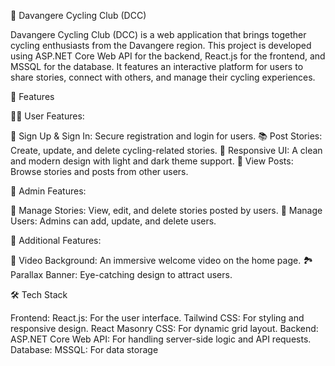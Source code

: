 🚴 Davangere Cycling Club (DCC)

Davangere Cycling Club (DCC) is a web application that brings together cycling enthusiasts from the Davangere region. This project is developed using ASP.NET Core Web API for the backend, React.js for the frontend, and MSSQL for the database. It features an interactive platform for users to share stories, connect with others, and manage their cycling experiences.

📜 Features

🧑‍💻 User Features:

📝 Sign Up & Sign In: Secure registration and login for users.
📚 Post Stories: Create, update, and delete cycling-related stories.
🎨 Responsive UI: A clean and modern design with light and dark theme support.
📖 View Posts: Browse stories and posts from other users.

🔑 Admin Features:

🔧 Manage Stories: View, edit, and delete stories posted by users.
👥 Manage Users: Admins can add, update, and delete users.


🎥 Additional Features:

🎥 Video Background: An immersive welcome video on the home page.
🏞 Parallax Banner: Eye-catching design to attract users.

🛠️ Tech Stack

Frontend:
React.js: For the user interface.
Tailwind CSS: For styling and responsive design.
React Masonry CSS: For dynamic grid layout.
Backend:
ASP.NET Core Web API: For handling server-side logic and API requests.
Database:
MSSQL: For data storage
